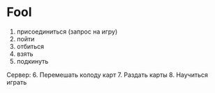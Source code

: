 Fool
====

1. присоединиться (запрос на игру)
2. пойти
3. отбиться
4. взять
5. подкинуть

Сервер:
6. Перемешать колоду карт
7. Раздать карты
8. Научиться играть
